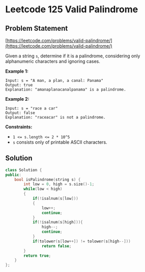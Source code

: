# Leetcode 125 Valid Palindrome

## Problem Statement

[https://leetcode.com/problems/valid-palindrome/](https://leetcode.com/problems/valid-palindrome/)

Given a string `s`, determine if it is a palindrome, considering only alphanumeric characters and ignoring cases.

**Example 1:**

```text
Input: s = "A man, a plan, a canal: Panama"
Output: true
Explanation: "amanaplanacanalpanama" is a palindrome.
```

**Example 2:**

```text
Input: s = "race a car"
Output: false
Explanation: "raceacar" is not a palindrome.
```

**Constraints:**

* `1 <= s.length <= 2 * 10^5`
* `s` consists only of printable ASCII characters.

## Solution

```cpp
class Solution {
public:
    bool isPalindrome(string s) {
        int low = 0, high = s.size()-1;
        while(low < high)
        {
            if(!isalnum(s[low]))
            {
                low++;
                continue;
            }
            if(!isalnum(s[high])){
                high--;
                continue;
            }
            if(tolower(s[low++]) != tolower(s[high--]))
                return false;
        }
        return true;
    }
};
```

